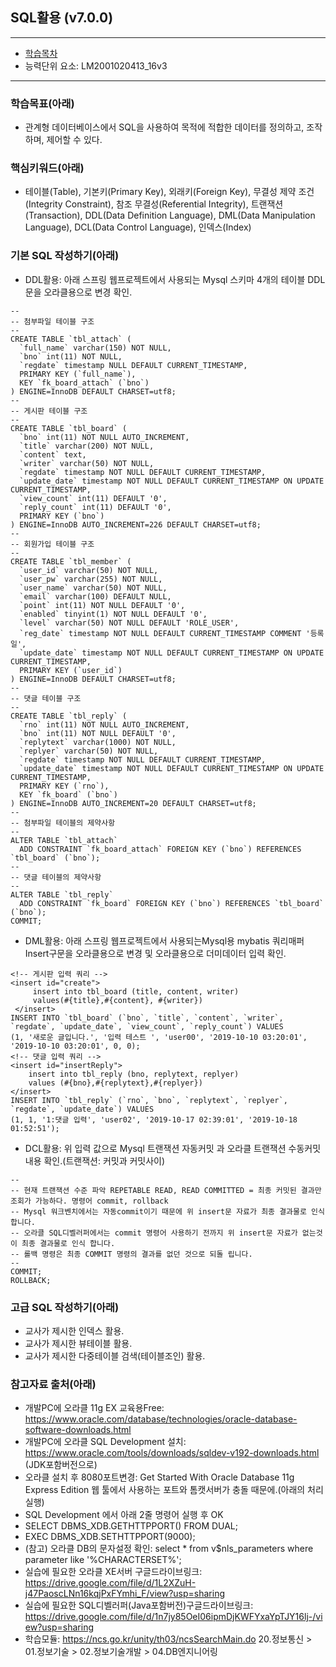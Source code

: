 ## SQL활용 (v7.0.0)
 
---

- [학습목차](https://github.com/miniplugin/human)
- 능력단위 요소: LM2001020413_16v3

---

### 학습목표(아래)
- 관계형 데이터베이스에서 SQL을 사용하여 목적에 적합한 데이터를 정의하고, 조작하며, 제어할 수 있다.

### 핵심키워드(아래)
- 테이블(Table), 기본키(Primary Key), 외래키(Foreign Key), 무결성 제약 조건(Integrity Constraint), 참조
무결성(Referential Integrity), 트랜잭션(Transaction), DDL(Data Definition Language), DML(Data Manipulation
Language), DCL(Data Control Language), 인덱스(Index)

### 기본 SQL 작성하기(아래)
- DDL활용: 아래 스프링 웹프로젝트에서 사용되는 Mysql 스키마 4개의 테이블 DDL문을 오라클용으로 변경 확인.

```
--
-- 첨부파일 테이블 구조
--
CREATE TABLE `tbl_attach` (
  `full_name` varchar(150) NOT NULL,
  `bno` int(11) NOT NULL,
  `regdate` timestamp NULL DEFAULT CURRENT_TIMESTAMP,
  PRIMARY KEY (`full_name`),
  KEY `fk_board_attach` (`bno`)
) ENGINE=InnoDB DEFAULT CHARSET=utf8;
--
-- 게시판 테이블 구조 
--
CREATE TABLE `tbl_board` (
  `bno` int(11) NOT NULL AUTO_INCREMENT,
  `title` varchar(200) NOT NULL,
  `content` text,
  `writer` varchar(50) NOT NULL,
  `regdate` timestamp NOT NULL DEFAULT CURRENT_TIMESTAMP,
  `update_date` timestamp NOT NULL DEFAULT CURRENT_TIMESTAMP ON UPDATE CURRENT_TIMESTAMP,
  `view_count` int(11) DEFAULT '0',
  `reply_count` int(11) DEFAULT '0',
  PRIMARY KEY (`bno`)
) ENGINE=InnoDB AUTO_INCREMENT=226 DEFAULT CHARSET=utf8;
--
-- 회원가입 테이블 구조
--
CREATE TABLE `tbl_member` (
  `user_id` varchar(50) NOT NULL,
  `user_pw` varchar(255) NOT NULL,
  `user_name` varchar(50) NOT NULL,
  `email` varchar(100) DEFAULT NULL,
  `point` int(11) NOT NULL DEFAULT '0',
  `enabled` tinyint(1) NOT NULL DEFAULT '0',
  `level` varchar(50) NOT NULL DEFAULT 'ROLE_USER',
  `reg_date` timestamp NOT NULL DEFAULT CURRENT_TIMESTAMP COMMENT '등록일',
  `update_date` timestamp NOT NULL DEFAULT CURRENT_TIMESTAMP ON UPDATE CURRENT_TIMESTAMP,
  PRIMARY KEY (`user_id`)
) ENGINE=InnoDB DEFAULT CHARSET=utf8;
--
-- 댓글 테이블 구조
--
CREATE TABLE `tbl_reply` (
  `rno` int(11) NOT NULL AUTO_INCREMENT,
  `bno` int(11) NOT NULL DEFAULT '0',
  `replytext` varchar(1000) NOT NULL,
  `replyer` varchar(50) NOT NULL,
  `regdate` timestamp NOT NULL DEFAULT CURRENT_TIMESTAMP,
  `update_date` timestamp NOT NULL DEFAULT CURRENT_TIMESTAMP ON UPDATE CURRENT_TIMESTAMP,
  PRIMARY KEY (`rno`),
  KEY `fk_board` (`bno`)
) ENGINE=InnoDB AUTO_INCREMENT=20 DEFAULT CHARSET=utf8;
--
-- 첨부파일 테이블의 제약사항 
--
ALTER TABLE `tbl_attach`
  ADD CONSTRAINT `fk_board_attach` FOREIGN KEY (`bno`) REFERENCES `tbl_board` (`bno`);
--
-- 댓글 테이블의 제약사항
--
ALTER TABLE `tbl_reply`
  ADD CONSTRAINT `fk_board` FOREIGN KEY (`bno`) REFERENCES `tbl_board` (`bno`);
COMMIT;
```

- DML활용: 아래 스프링 웹프로젝트에서 사용되는Mysql용 mybatis 쿼리매퍼 Insert구문을 오라클용으로 변경 및 오라클용으로 더미데이터 입력 확인.

```
<!-- 게시판 입력 쿼리 -->
<insert id="create">
	 insert into tbl_board (title, content, writer) 
	 values(#{title},#{content}, #{writer})
 </insert>
INSERT INTO `tbl_board` (`bno`, `title`, `content`, `writer`, `regdate`, `update_date`, `view_count`, `reply_count`) VALUES
(1, '새로운 글입니다.', '입력 테스트 ', 'user00', '2019-10-10 03:20:01', '2019-10-10 03:20:01', 0, 0);
<!-- 댓글 입력 쿼리 -->
<insert id="insertReply">
	insert into tbl_reply (bno, replytext, replyer)
	values (#{bno},#{replytext},#{replyer})
</insert>
INSERT INTO `tbl_reply` (`rno`, `bno`, `replytext`, `replyer`, `regdate`, `update_date`) VALUES
(1, 1, '1:댓글 입력', 'user02', '2019-10-17 02:39:01', '2019-10-18 01:52:51');
```

- DCL활용: 위 입력 값으로 Mysql 트랜잭션 자동커밋 과 오라클 트랜잭션 수동커밋  내용 확인.(트랜잭션: 커밋과 커밋사이)

```
--
-- 현재 트랜잭션 수준 파악 REPETABLE READ, READ COMMITTED = 최종 커밋된 결과만 조회가 가능하다. 명령어 commit, rollback 
-- Mysql 워크벤치에서는 자동commit이기 때문에 위 insert문 자료가 최종 결과물로 인식 합니다.
-- 오라클 SQL디벨러퍼에서는 commit 명령어 사용하기 전까지 위 insert문 자료가 없는것이 최종 결과물로 인식 합니다.
-- 롤백 명령은 최종 COMMIT 명령의 결과를 없던 것으로 되돌 립니다.  
--
COMMIT;
ROLLBACK;
```

### 고급 SQL 작성하기(아래)
- 교사가 제시한 인덱스 활용.
- 교사가 제시한 뷰테이블 활용.
- 교사가 제시한 다중테이블 검색(테이블조인) 활용.

### 참고자료 출처(아래)
- 개발PC에 오라클 11g EX 교육용Free: https://www.oracle.com/database/technologies/oracle-database-software-downloads.html
- 개발PC에 오라클 SQL Development 설치: https://www.oracle.com/tools/downloads/sqldev-v192-downloads.html (JDK포함버전으로)
- 오라클 설치 후 8080포트변경: Get Started With Oracle Database 11g Express Edition 웹 툴에서 사용하는 포트와 톰캣서버가 충돌 때문에.(아래의 처리 실행)
- SQL Development 에서 아래 2줄 명령어 실행 후 OK
- SELECT DBMS_XDB.GETHTTPPORT() FROM DUAL;
- EXEC DBMS_XDB.SETHTTPPORT(9000);
- (참고) 오라클 DB의 문자설정 확인: select * from v$nls_parameters where parameter like '%CHARACTERSET%';
- 실습에 필요한 오라클 XE서버 구글드라이브링크: https://drive.google.com/file/d/1L2XZuH-j47PaoscLNn16kqjPxFYmhi_F/view?usp=sharing
- 실습에 필요한 SQL디벨러퍼(Java포함버전)구글드라이브링크:  https://drive.google.com/file/d/1n7jy85OeI06ipmDjKWFYxaYpTJY16lj-/view?usp=sharing
- 학습모듈: https://ncs.go.kr/unity/th03/ncsSearchMain.do 20.정보통신 > 01.정보기술 > 02.정보기술개발 > 04.DB엔지니어링